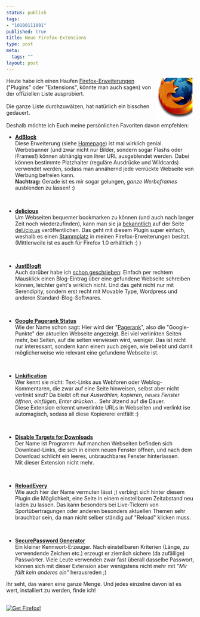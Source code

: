 ```yaml
--- 
status: publish
tags: 
- "10100111001"
published: true
title: Neue Firefox-Extensions
type: post
meta: 
  tags: ""
layout: post
---
```

<img width="96" hspace="5" height="110" border="0" align="right" src="/media/wp/logos/firefox-cornerlogo.serendipityThumb.png" alt=""  />Heute habe ich einen Haufen <a href="http://update.mozilla.org/extensions/" title="http://update.mozilla.org/extensions/" onmouseover="window.status='http://update.mozilla.org/extensions/';return true;" onmouseout="window.status='';return true;">Firefox-Erweiterungen</a> (&quot;Plugins&quot; oder &quot;Extensions&quot;, könnte man auch sagen) von der offiziellen Liste ausprobiert.<br /><br />Die ganze Liste durchzuwälzen, hat natürlich ein bisschen gedauert.<br /><br />Deshalb möchte ich Euch meine persönlichen Favoriten davon empfehlen:<br /><ul><li><a href="https://update.mozilla.org/extensions/moreinfo.php?application=firefox&id=10&vid=664" title="https://update.mozilla.org/extensions/moreinfo.php?application=firefox&id=10&vid=664" onmouseover="window.status='https://update.mozilla.org/extensions/moreinfo.php?application=firefox&id=10&vid=664';return true;" onmouseout="window.status='';return true;"><span style="font-weight: bold;">AdBlock</span></a><br />Diese Erweiterung (siehe <a href="http://adblock.mozdev.org/" title="http://adblock.mozdev.org/" onmouseover="window.status='http://adblock.mozdev.org/';return true;" onmouseout="window.status='';return true;">Homepage</a>) ist mal wirklich genial.<br />Werbebanner (und zwar nicht nur Bilder, sondern sogar Flashs oder iFrames!) können abhängig von ihrer URL ausgeblendet werden. Dabei können bestimmte Platzhalter (reguläre Ausdrücke und Wildcards) verwendet werden, sodass man annähernd jede verrückte Webseite von Werbung befreien kann.<br /><span style="font-weight: bold;">Nachtrag:</span> Gerade ist es mir sogar gelungen, <span style="font-style: italic;">ganze Werbeframes</span> ausblenden zu lassen! :)<br /></li></ul>
            <br /><!--more-->
<ul><li><a href="http://delicious.mozdev.org/" title="http://delicious.mozdev.org/" onmouseover="window.status='http://delicious.mozdev.org/';return true;" onmouseout="window.status='';return true;"><span style="font-weight: bold;">delicious</span></a><br />Um Webseiten bequemer bookmarken zu können (und auch nach langer Zeit noch wiederzufinden), kann man sie ja <a href="http://fredericiana.de/archives/126-delicious!.html" title="http://fredericiana.de/archives/126-delicious!.html" onmouseover="window.status='http://fredericiana.de/archives/126-delicious!.html';return true;" onmouseout="window.status='';return true;">bekanntlich</a> auf der Seite <a href="http://del.icio.us/" title="http://del.icio.us/" onmouseover="window.status='http://del.icio.us/';return true;" onmouseout="window.status='';return true;">del.icio.us</a> veröffentlichen. Das geht mit diesem Plugin super einfach, weshalb es einen <a href="http://fredericiana.de/archives/130-delicious-2.html" title="http://fredericiana.de/archives/130-delicious-2.html" onmouseover="window.status='http://fredericiana.de/archives/130-delicious-2.html';return true;" onmouseout="window.status='';return true;">Stammplatz</a> in meinen Firefox-Erweiterungen besitzt.<br />(Mittlerweile ist es auch für Firefox 1.0 erhältlich :) )</li></ul><br /><ul><li><a href="https://update.mozilla.org/extensions/moreinfo.php?application=firefox&id=329&vid=991" title="https://update.mozilla.org/extensions/moreinfo.php?application=firefox&id=329&vid=991" onmouseover="window.status='https://update.mozilla.org/extensions/moreinfo.php?application=firefox&id=329&vid=991';return true;" onmouseout="window.status='';return true;"><span style="font-weight: bold;">JustBlogIt</span></a><br />Auch darüber habe ich <a href="http://fredericiana.de/archives/148-Firefox-just-blog-it-Extension-mit-Serendipity.html" title="http://fredericiana.de/archives/148-Firefox-just-blog-it-Extension-mit-Serendipity.html" onmouseover="window.status='http://fredericiana.de/archives/148-Firefox-just-blog-it-Extension-mit-Serendipity.html';return true;" onmouseout="window.status='';return true;">schon geschrieben</a>: Einfach per rechtem Mausklick einen Blog-Eintrag über eine gefundene Webseite schreiben können, leichter geht's wirklich nicht. Und das geht nicht nur mit Serendipity, sondern erst recht mit Movable Type, Wordpress und anderen Standard-Blog-Softwares.</li></ul><br /><ul><li><a href="https://update.mozilla.org/extensions/moreinfo.php?application=firefox&id=262&vid=1194" title="https://update.mozilla.org/extensions/moreinfo.php?application=firefox&id=262&vid=1194" onmouseover="window.status='https://update.mozilla.org/extensions/moreinfo.php?application=firefox&id=262&vid=1194';return true;" onmouseout="window.status='';return true;"><span style="font-weight: bold;">Google Pagerank Status</span></a><br />Wie der Name schon sagt: Hier wird der &quot;<a href="http://www.google.com/technology/" title="http://www.google.com/technology/" onmouseover="window.status='http://www.google.com/technology/';return true;" onmouseout="window.status='';return true;">Pagerank</a>&quot;, also die &quot;Google-Punkte&quot; der aktuellen Webseite angezeigt. Bei viel verlinkten Seiten mehr, bei Seiten, auf die selten verwiesen wird, weniger. Das ist nicht nur interessant, sondern kann einem auch zeigen, wie beliebt und damit möglicherweise wie relevant eine gefundene Webseite ist.</li></ul><br /><ul><li><a style="font-weight: bold;" href="https://update.mozilla.org/extensions/moreinfo.php?application=firefox&id=190" title="https://update.mozilla.org/extensions/moreinfo.php?application=firefox&id=190" onmouseover="window.status='https://update.mozilla.org/extensions/moreinfo.php?application=firefox&id=190';return true;" onmouseout="window.status='';return true;">Linkification</a><br />Wer kennt sie nicht: Text-Links aus Webforen oder Weblog-Kommentaren, die zwar auf eine Seite hinweisen, selbst aber nicht verlinkt sind? Da bleibt oft nur <span style="font-style: italic;">Auswählen, kopieren, neues Fenster öffnen, einfügen, Enter drücken</span>... Sehr ätzend auf die Dauer.<br />Diese Extension erkennt unverlinkte URLs in Webseiten und verlinkt ise automagisch, sodass all diese Kopiererei entfällt :)</li></ul><br /><ul><li><a href="https://update.mozilla.org/extensions/moreinfo.php?application=firefox&id=241&vid=1195" title="https://update.mozilla.org/extensions/moreinfo.php?application=firefox&id=241&vid=1195" onmouseover="window.status='https://update.mozilla.org/extensions/moreinfo.php?application=firefox&id=241&vid=1195';return true;" onmouseout="window.status='';return true;" style="font-weight: bold;">Disable Targets for Downloads</a><br />Der Name ist Programm: Auf manchen Webseiten befinden sich Download-Links, die sich in einem neuen Fenster öffnen, und nach dem Download schlicht ein leeres, unbrauchbares Fenster hinterlassen.<br />Mit dieser Extension nicht mehr.</li></ul><br /><ul><li><a href="https://update.mozilla.org/extensions/moreinfo.php?application=firefox&id=115&vid=1131" title="https://update.mozilla.org/extensions/moreinfo.php?application=firefox&id=115&vid=1131" onmouseover="window.status='https://update.mozilla.org/extensions/moreinfo.php?application=firefox&id=115&vid=1131';return true;" onmouseout="window.status='';return true;"><span style="font-weight: bold;">ReloadEvery</span></a><br />Wie auch hier der Name vermuten lässt ;) verbirgt sich hinter diesem Plugin die Möglichkeit, eine Seite in einem einstellbaren Zeitabstand neu laden zu lassen. Das kann besonders bei Live-Tickern von Sportübertragungen oder anderen besonders aktuellen Themen sehr brauchbar sein, da man nicht selber ständig auf &quot;Reload&quot; klicken muss.</li></ul><br />
<!--adsense-->
<ul><li><a href="https://update.mozilla.org/extensions/moreinfo.php?application=firefox&id=135&vid=1136" title="https://update.mozilla.org/extensions/moreinfo.php?application=firefox&id=135&vid=1136" onmouseover="window.status='https://update.mozilla.org/extensions/moreinfo.php?application=firefox&id=135&vid=1136';return true;" onmouseout="window.status='';return true;"><span style="font-weight: bold;">SecurePassword Generator</span></a><br />Ein kleiner Kennwort-Erzeuger. Nach einstellbaren Kriterien (Länge, zu verwendende Zeichen etc.) erzeugt er ziemlich sichere (da zufällige) Passwörter. Viele Leute verwenden zwar fast überall dasselbe Passwort, können sich mit dieser Extension aber wenigstens nicht mehr mit <span style="font-style: italic;">&quot;Mir fällt kein anderes ein&quot;</span> herausreden ;)</li></ul>Ihr seht, das waren eine ganze Menge. Und jedes einzelne davon ist es wert, installiert zu werden, finde ich!<br /><br />

<a href="http://www.spreadfirefox.com/?q=affiliates&id=0&t=60" title="http://www.spreadfirefox.com/?q=affiliates&id=0&t=60" onmouseover="window.status='http://www.spreadfirefox.com/?q=affiliates&id=0&t=60';return true;" onmouseout="window.status='';return true;"><img border="0" alt="Get Firefox!" title="Get Firefox!" src="http://www.spreadfirefox.com/community/images/affiliates/Buttons/180x60/rediscover.gif" /></a>
